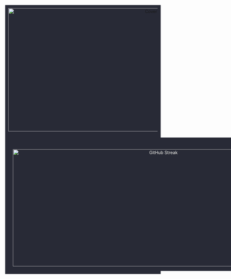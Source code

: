 <div style="background-color: #282a36; padding: 10px; text-align: center;">
    <img src="https://www.nasa.gov/wp-content/uploads/2020/02/pia23645_pbd_main-16.jpg" alt="Cover Picture" width="960" height="400" style="margin-bottom: 20px;">
    <div style="background-color: #282a36; color: #f8f8f2; display: inline-block; padding: 10px;">
        <h3></h3>
        <p></p>
        <div style="display: flex; justify-content: center;">
            <img src="https://github-readme-streak-stats.herokuapp.com/?user=xuantruongit32&theme=dracula" alt="GitHub Streak" style="margin: 5px; height: 380px; width: 960px;">
        </div>
    </div>
</div>
